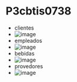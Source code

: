 # P3cbtis0738
- clientes
- ![image](https://github.com/user-attachments/assets/28601e13-f291-465c-802e-262ee83308c0)
- empleados
- ![image](https://github.com/user-attachments/assets/74b2ffbe-01c9-4ada-9073-637b7ce386cf)
- bebidas
- ![image](https://github.com/user-attachments/assets/53f918b4-0efb-4c61-b8a9-54af567597d5)
- provedores
- ![image](https://github.com/user-attachments/assets/35063a4d-387b-4461-bb8d-645f53b231be)



